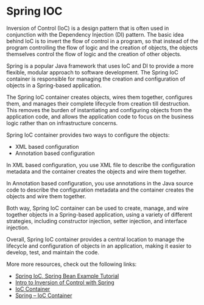 # Spring IOC

Inversion of Control (IoC) is a design pattern that is often used in conjunction with the Dependency Injection (DI) pattern. The basic idea behind IoC is to invert the flow of control in a program, so that instead of the program controlling the flow of logic and the creation of objects, the objects themselves control the flow of logic and the creation of other objects.

Spring is a popular Java framework that uses IoC and DI to provide a more flexible, modular approach to software development. The Spring IoC container is responsible for managing the creation and configuration of objects in a Spring-based application.

The Spring IoC container creates objects, wires them together, configures them, and manages their complete lifecycle from creation till destruction. This removes the burden of instantiating and configuring objects from the application code, and allows the application code to focus on the business logic rather than on infrastructure concerns.

Spring IoC container provides two ways to configure the objects:

- XML based configuration
- Annotation based configuration

In XML based configuration, you use XML file to describe the configuration metadata and the container creates the objects and wire them together.

In Annotation based configuration, you use annotations in the Java source code to describe the configuration metadata and the container creates the objects and wire them together.

Both way, Spring IoC container can be used to create, manage, and wire together objects in a Spring-based application, using a variety of different strategies, including constructor injection, setter injection, and interface injection.

Overall, Spring IoC container provides a central location to manage the lifecycle and configuration of objects in an application, making it easier to develop, test, and maintain the code.

More more resources, check out the following links:

- [Spring IoC, Spring Bean Example Tutorial](https://www.digitalocean.com/community/tutorials/spring-ioc-bean-example-tutorial)
- [Intro to Inversion of Control with Spring](https://www.baeldung.com/inversion-control-and-dependency-injection-in-spring)
- [IoC Container](https://www.javatpoint.com/ioc-container)
- [Spring – IoC Container](https://www.geeksforgeeks.org/spring-ioc-container/)